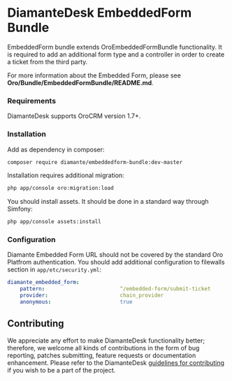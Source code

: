 # DiamanteDesk EmbeddedForm Bundle #

EmbeddedForm bundle extends OroEmbeddedFormBundle functionality. It is required to add an additional form type and a controller in order to create a ticket from the third party.  

For more information about the Embedded Form, please see **Oro/Bundle/EmbeddedFormBundle/README.md**.

### Requirements ###

DiamanteDesk supports OroCRM version 1.7+.

### Installation ###

Add as dependency in composer:

```bash
composer require diamante/embeddedform-bundle:dev-master
```

Installation requires additional migration:

```bash
php app/console oro:migration:load
```

You should install assets. It should be done in a standard way through Simfony:

```bash
php app/console assets:install
```

### Configuration ###

Diamante Embedded Form URL should not be covered by the standard Oro Platfrom authentication. You should add additional configuration to filewalls section in `app/etc/security.yml`:

```yml
diamante_embedded_form:
    pattern:                        ^/embedded-form/submit-ticket
    provider:                       chain_provider
    anonymous:                      true
```
## Contributing

We appreciate any effort to make DiamanteDesk functionality better; therefore, we welcome all kinds of contributions in the form of bug reporting, patches submitting, feature requests or documentation enhancement. Please refer to the DiamanteDesk [guidelines for contributing](http://docs.diamantedesk.com/en/latest/developer-guide/contributing.html) if you wish to be a part of the project.
